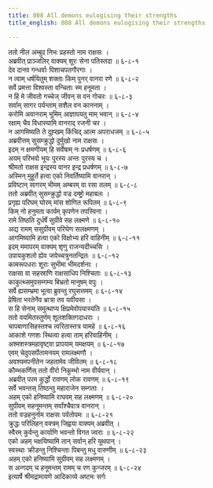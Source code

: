 ```yaml
---
title: 008 All demons eulogising their strengths
title_english: 008 All demons eulogising their strengths

---
```

ततो नील अम्बुद निभः प्रहस्तो नाम राक्षसः ।  
अब्रवीत् प्राञ्जलिर् वाक्यम् शूरः सेना पतिस्तदा ॥ ६-८-१  
देव दानव गन्धर्वाः पिशाचपतगौरगाः ।  
न त्वाम् धर्षयितुम् शक्ताः किम् पुनर् वानरा रणे ॥ ६-८-२  
सर्वे प्रमत्ता विश्वस्ता वन्चिताः स्म हनूमता ।  
न हि मे जीवतो गच्चेज् जीवन् स वन गोचरः ॥ ६-८-३  
सर्वाम् सागर पर्यन्ताम् सशैल वन काननाम् ।  
करोमि अवानराम् भूमिम् आज्ञापयतु माम् भवान् ॥ ६-८-४  
रक्षाम् चैव विधास्यामि वानराद् रजनी चर ।  
न आगमिष्यति ते दुह्खम् किंचिद् आत्म अपराधजम् ॥ ६-८-५  
अब्रवीत्तम् सुसम्क्रुद्धो दुर्मुखो नाम राक्षसः ।  
इदम् न क्षमणीयम् हि सर्वेषाम् नः प्रधर्षणम् ॥ ६-८-६  
अयम् परिभवो भूयः पुरस्य अन्तः पुरस्य च ।  
श्रीमतो राक्षस इन्द्रस्य वानर इन्द्र प्रधर्षणम् ॥ ६-८-७  
अस्मिन् मुहूर्ते हत्वा एको निवर्तिष्यामि वानरान् ।  
प्रविष्टान् सागरम् भीमम् अम्बरम् वा रसा तलम् ॥ ६-८-८  
ततो अब्रवीत् सुसम्क्रुद्धो वज्र दम्ष्ट्रो महाबलः ।  
प्रगृह्य परिघम् घोरम् मांस शोणित रूपितम् ॥ ६-८-९  
किम् नो हनुमता कार्यम् कृपणेन तपस्विना ।  
रामे तिष्ठति दुर्धर्षे सुग्रीवे सह लक्ष्मणे ॥ ६-८-१०  
अद्य रामम् ससुग्रीवम् परिघेण सलक्ष्मणम् ।  
आगमिष्यामि हत्वा एको विक्षोभ्य हरि वाहिनीम् ॥ ६-८-११  
इदम् ममापरम् वाक्यम् शृणु राजन्यदीच्चसि ।  
उपायकुशलो ह्येव जयेच्चत्रुनतन्द्रितः ॥ ६-८-१२  
कामरूपधराः शूराः सुभीमा भीमदर्शनाः ।  
राक्षसा वा सहस्राणि राक्षसाधिप निश्चिताः ॥ ६-८-१३  
काकुत्थ्समुपसम्गम्य बिभ्रतो मानुषम् वपुः ।  
सर्वे ह्यसम्भ्रमा भूत्वा ब्रुवन्तु रघुसत्तमम् ॥ ६-८-१४  
प्रेषिता भरतेनैव भ्रात्रा तव यवीयसा ।  
स हि सेनाम् समुत्थाप्य क्षिप्रमेवोपयास्यति ॥ ६-८-१५  
ततो वयमितस्तुर्णम् शूलशक्तिगदाधराः ।  
चापबाणासिहस्तश्च त्वरितास्तत्र यामहे ॥ ६-८-१६  
आकाशे गणशः स्थित्वा हत्वा ताम् हरिवाहिनीम् ।  
अश्मशस्त्रमहावृष्ट्वा प्रापयाम् यमक्षयम् ॥ ६-८-१७  
एवम् चेदुपसर्पेतामनयम् रामलक्ष्मणौ ।  
अवश्यमपनीतेन जहतामेव जीवितम् ॥ ६-८-१८  
कौम्भकर्णिस् ततो वीरो निकुम्भो नाम वीर्यवान् ।  
अब्रवीत् परम कुर्द्धो रावणम् लोक रावणम् ॥ ६-८-१९  
सर्वे भवन्तस् तिष्ठन्तु महाराजेन सम्गताः ।  
अहम् एको हनिष्यामि राघवम् सह लक्ष्मणम् ॥ ६-८-२०  
सुग्रीवम् सहनूमन्तम् सर्वांश्चैवात्र वानरान् ।  
ततो वज्रहनुर्नाम राक्षसः पर्वतोपमः ॥ ६-८-२१  
क्रुद्धः परिलिहन् वक्त्रम् जिह्वया वाक्यम् अब्रवीत् ।  
स्वैरम् कुर्वन्तु कार्याणि भवन्तो विगत ज्वराः ॥ ६-८-२२  
एको अहम् भक्षयिष्यामि तान् सर्वान् हरि यूथपान् ।  
स्वस्थाः क्रीडन्तु निश्चिन्ताः पिबन्तु मधु वारुणीम् ॥ ६-८-२३  
अहम् एको हनिष्यामि सुग्रीवम् सह लक्ष्मणम् ।  
स अन्गदम् च हनूमन्तम् रामम् च रण कुन्जरम् ॥ ६-८-२४  
इत्यार्षे श्रीमद्रामायणे आदिकाव्ये अष्टमः सर्गः